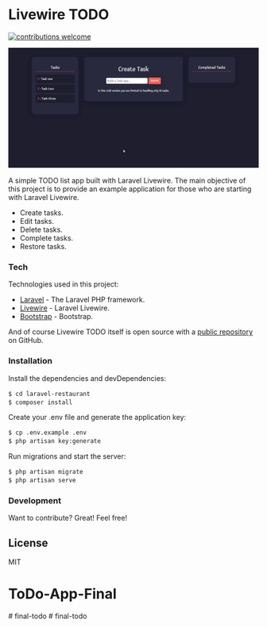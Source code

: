 # Livewire TODO

[![contributions welcome](https://img.shields.io/badge/contributions-welcome-brightgreen.svg?style=flat)](https://github.com/flads/livewire-todo/issues)

![Demo](https://raw.githubusercontent.com/flads/livewire-todo/master/public/demo-livewire-todo.gif)

A simple TODO list app built with Laravel Livewire. The main objective of this project is to provide an example application for those who are starting with Laravel Livewire.

  - Create tasks.
  - Edit tasks.
  - Delete tasks.
  - Complete tasks.
  - Restore tasks.

### Tech

Technologies used in this project:

* [Laravel](https://github.com/laravel/laravel) - The Laravel PHP framework.
* [Livewire](https://github.com/livewire/livewire) - Laravel Livewire.
* [Bootstrap](https://github.com/twbs/bootstrap) - Bootstrap.

And of course Livewire TODO itself is open source with a [public repository](https://github.com/flads/livewire-todo) on GitHub.

### Installation

Install the dependencies and devDependencies:

```sh
$ cd laravel-restaurant
$ composer install
```

Create your .env file and generate the application key:

```sh
$ cp .env.example .env
$ php artisan key:generate
```

Run migrations and start the server:

```sh
$ php artisan migrate
$ php artisan serve
```

### Development

Want to contribute? Great!
Feel free!

License
----

MIT
# ToDo-App-Final
#   f i n a l - t o d o 
 
 #   f i n a l - t o d o 
 
 